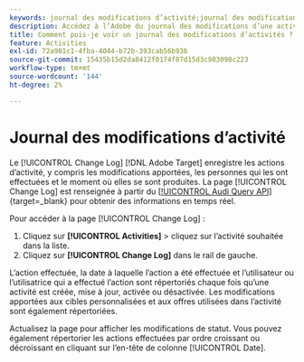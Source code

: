 ```yaml
---
keywords: journal des modifications d’activité;journal des modifications
description: Accédez à l’Adobe du journal des modifications d’une activité  [!DNL Target]  afficher un enregistrement indiquant qui a modifié vos activités et quand les modifications se sont produites.
title: Comment puis-je voir un journal des modifications d’activités ?
feature: Activities
exl-id: 72a901c1-4fba-4044-b72b-393cab56b936
source-git-commit: 15435b15d2da8412f0174f87d15d3c983098c223
workflow-type: tm+mt
source-wordcount: '144'
ht-degree: 2%

---
```


# Journal des modifications d’activité

Le [!UICONTROL Change Log] [!DNL Adobe Target] enregistre les actions d’activité, y compris les modifications apportées, les personnes qui les ont effectuées et le moment où elles se sont produites. La page [!UICONTROL Change Log] est renseignée à partir du [[!UICONTROL Audi Query API]](https://experienceleague.adobe.com/en/docs/experience-platform/landing/governance-privacy-security/audit-logs/audit-api/overview){target=_blank} pour obtenir des informations en temps réel.

Pour accéder à la page [!UICONTROL Change Log] :

1. Cliquez sur **[!UICONTROL Activities]** > cliquez sur l’activité souhaitée dans la liste.
1. Cliquez sur **[!UICONTROL Change Log]** dans le rail de gauche.

L’action effectuée, la date à laquelle l’action a été effectuée et l’utilisateur ou l’utilisatrice qui a effectué l’action sont répertoriés chaque fois qu’une activité est créée, mise à jour, activée ou désactivée. Les modifications apportées aux cibles personnalisées et aux offres utilisées dans l’activité sont également répertoriées.

Actualisez la page pour afficher les modifications de statut. Vous pouvez également répertorier les actions effectuées par ordre croissant ou décroissant en cliquant sur l’en-tête de colonne [!UICONTROL Date].
